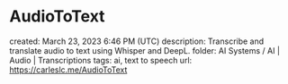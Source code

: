 # AudioToText

created: March 23, 2023 6:46 PM (UTC)
description: Transcribe and translate audio to text using Whisper and DeepL.
folder: AI Systems / AI | Audio | Transcriptions
tags: ai, text to speech
url: https://carleslc.me/AudioToText